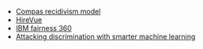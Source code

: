 - [Compas recidivism model](https://www.propublica.org/article/how-we-analyzed-the-compas-recidivism-algorithm)
- [HireVue](https://www.hirevue.com/)
- [IBM fairness 360](https://www.ibm.com/blogs/research/2018/09/ai-fairness-360/)
- [Attacking discrimination with smarter machine learning](https://research.google.com/bigpicture/attacking-discrimination-in-ml/)